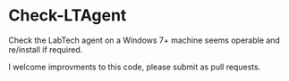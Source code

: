 # Check-LTAgent

Check the LabTech agent on a Windows 7+ machine seems operable and re/install if required.

I welcome improvments to this code, please submit as pull requests.
